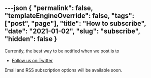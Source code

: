 ---json
{
	"permalink": false,
	"templateEngineOverride": false,
	"tags": ["post", "page"],
	"title": "How to subscribe",
	"date": "2021-01-02",
	"slug": "subscribe",
	"hidden": false
}
---

Currently, the best way to be notified when we post is to

- [Follow us on Twitter](https://twitter.com/BuckleysPub)

Email and RSS subscription options will be available soon.